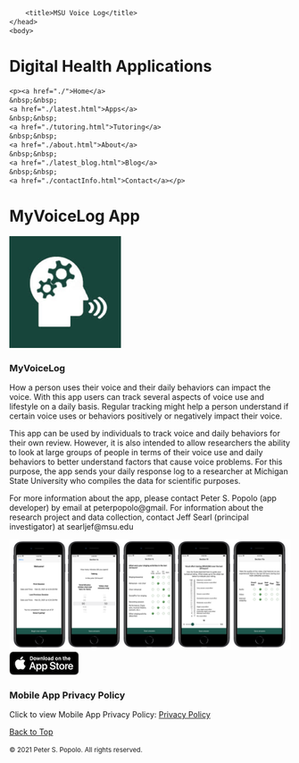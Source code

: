 
<html>
	<head>
		<meta charset="UTF-8" />
		<meta name="viewport" content="width=device-width, initial-scale=1, maximum-scale=1, user-scalable=no" />
		<meta http-equiv="X-UA-Compatible" content="IE=edge" />


		<title>MSU Voice Log</title>
	</head>
	<body>

<div class="prpl-row">
	<div class="prpl-column two-thirds">
			<h1>Digital Health Applications</h1>
	</div>
	
	<p><a href="./">Home</a>
	&nbsp;&nbsp;
	<a href="./latest.html">Apps</a>
	&nbsp;&nbsp;
	<a href="./tutoring.html">Tutoring</a>
	&nbsp;&nbsp;
	<a href="./about.html">About</a>
	&nbsp;&nbsp;
	<a href="./latest_blog.html">Blog</a>
	&nbsp;&nbsp;
	<a href="./contactInfo.html">Contact</a></p>
	
</div>

<div class="prpl-row">
	<div class="prpl-column two-thirds">
			<h1>MyVoiceLog App</h1>
	</div>

</div>

<div class="prpl-column one-third">
		<img src="MSUicon-00.png" alt="App logo" width="200"/>
</div>

<div id="MSU Voice Log App"><h3>MyVoiceLog</h3>

<p class="summary">

<p>How a person uses their voice and their daily behaviors can impact the voice. With this app users can track several aspects of voice use and lifestyle on a daily basis. Regular tracking might help a person understand if certain voice uses or behaviors positively or negatively impact their voice.</p>

<p>This app can be used by individuals to track voice and daily behaviors for their own review. However, it is also intended to allow researchers the ability to look at large groups of people in terms of their voice use and daily behaviors to better understand factors that cause voice problems. For this purpose, the app sends your daily response log to a researcher at Michigan State University who compiles the data for scientific purposes.</p>


<p>For more information about the app, please contact Peter S. Popolo (app developer) by email at peterpopolo@gmail. For information about the research project and data collection, contact Jeff Searl (principal investigator) at searljef@msu.edu</p>

<p class="summary">

<div class="prpl-row">
	<div class="prpl-column one-third">
		<img src="MyVoiceLogScreens.png" alt="App Screen Shots">
	</div>
	<div class="prpl-column one-third">
		<a href="https://apps.apple.com/us/app/myvoice-self-rating-log/id1548589082" target="_blank">
		<img src="AppStoreBadge_small.png" alt="Download on the App Store"></a>
	</div>

<div id="ResearchProject"><h3>Mobile App Privacy Policy</h3>

<p class="summary">Click to view Mobile App Privacy Policy: <a href="MSU-privacy.pdf" target="_blank">Privacy Policy</a>
	
<p><a href="./MSUVoiceLog.html">Back to Top</a></p>

<p><small>&#169; 2021 Peter S. Popolo. All rights reserved.</small></p>






